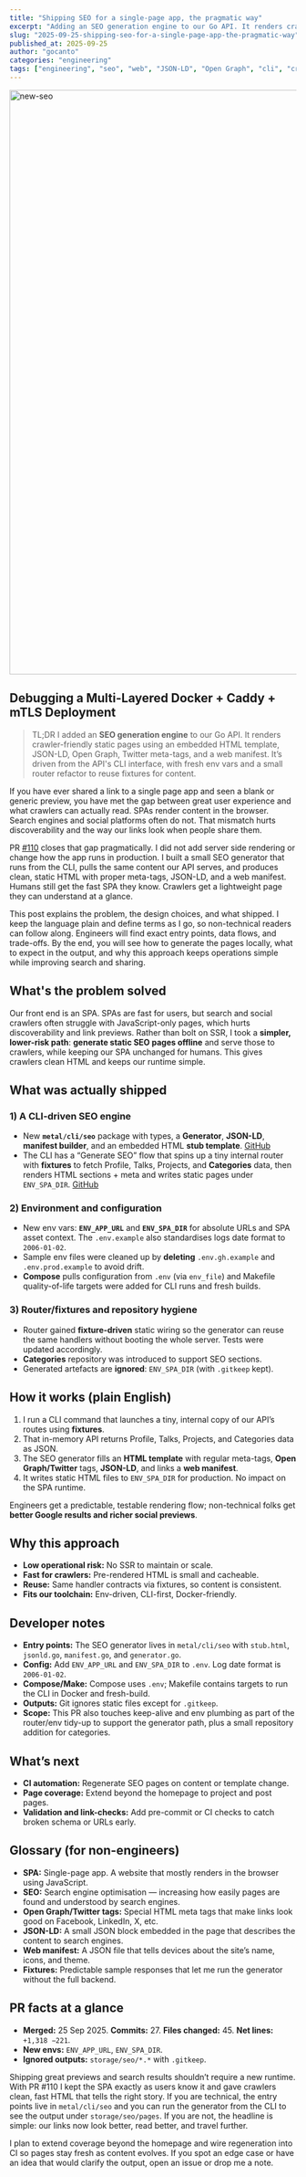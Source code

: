 ```yaml
---
title: "Shipping SEO for a single-page app, the pragmatic way"
excerpt: "Adding an SEO generation engine to our Go API. It renders crawler-friendly static pages using an embedded HTML template, JSON-LD, Open Graph and Twitter meta tags, and a web manifest."
slug: "2025-09-25-shipping-seo-for-a-single-page-app-the-pragmatic-way"
published_at: 2025-09-25
author: "gocanto"
categories: "engineering"
tags: ["engineering", "seo", "web", "JSON-LD", "Open Graph", "cli", "crawlers"]
---
```


<img width="1536" height="1024" alt="new-seo" src="https://github.com/user-attachments/assets/12848e3f-baef-4c93-a050-61574a756f13" />


## Debugging a Multi-Layered Docker + Caddy + mTLS Deployment

> TL;DR
> I added an **SEO generation engine** to our Go API. It renders crawler-friendly static pages using an embedded HTML template, JSON-LD, Open Graph, Twitter meta-tags, and a web manifest. 
> It’s driven from the API's CLI interface, with fresh env vars and a small router refactor to reuse fixtures for content.

If you have ever shared a link to a single page app and seen a blank or generic preview, you have met the gap between great user experience and what crawlers can actually read. 
SPAs render content in the browser. Search engines and social platforms often do not. That mismatch hurts discoverability and the way our links look when people share them.

PR [#110](https://github.com/oullin/api/pull/110) closes that gap pragmatically. I did not add server side rendering or change how the app runs in production. 
I built a small SEO generator that runs from the CLI, pulls the same content our API serves, and produces clean, static HTML with proper meta-tags, JSON-LD, and a web manifest. 
Humans still get the fast SPA they know. Crawlers get a lightweight page they can understand at a glance.

This post explains the problem, the design choices, and what shipped. I keep the language plain and define terms as I go, so non-technical readers can follow along. 
Engineers will find exact entry points, data flows, and trade-offs. By the end, you will see how to generate the pages locally, what to expect in the output, and why 
this approach keeps operations simple while improving search and sharing.


## What's the problem solved

Our front end is an SPA. SPAs are fast for users, but search and social crawlers often struggle with JavaScript-only pages, 
which hurts discoverability and link previews. Rather than bolt on SSR, I took a **simpler, lower-risk path**: **generate static 
SEO pages offline** and serve those to crawlers, while keeping our SPA unchanged for humans. This gives crawlers clean HTML and keeps our runtime simple.

## What was actually shipped

### 1) A CLI-driven SEO engine

-   New **`metal/cli/seo`** package with types, a **Generator**, **JSON-LD**, **manifest builder**, and an embedded HTML **stub template**. [GitHub](https://github.com/oullin/api/pull/110)
-   The CLI has a “Generate SEO” flow that spins up a tiny internal router with **fixtures** to fetch Profile, Talks, Projects, and **Categories** data, then renders HTML sections + meta and writes static pages under `ENV_SPA_DIR`. [GitHub](https://github.com/oullin/web/pull/64/files)


### 2) Environment and configuration

-   New env vars: **`ENV_APP_URL`** and **`ENV_SPA_DIR`** for absolute URLs and SPA asset context. The `.env.example` also standardises logs date format to `2006-01-02`.
-   Sample env files were cleaned up by **deleting** `.env.gh.example` and `.env.prod.example` to avoid drift.
-   **Compose** pulls configuration from `.env` (via `env_file`) and Makefile quality-of-life targets were added for CLI runs and fresh builds.


### 3) Router/fixtures and repository hygiene

-   Router gained **fixture-driven** static wiring so the generator can reuse the same handlers without booting the whole server. Tests were updated accordingly.
-   **Categories** repository was introduced to support SEO sections.
-   Generated artefacts are **ignored**: `ENV_SPA_DIR` (with `.gitkeep` kept).

## How it works (plain English)

1.  I run a CLI command that launches a tiny, internal copy of our API’s routes using **fixtures**.
2.  That in-memory API returns Profile, Talks, Projects, and Categories data as JSON.
3.  The SEO generator fills an **HTML template** with regular meta-tags, **Open Graph/Twitter** tags, **JSON-LD**, and links a **web manifest**.
4.  It writes static HTML files to `ENV_SPA_DIR` for production. No impact on the SPA runtime.

Engineers get a predictable, testable rendering flow; non-technical folks get **better Google results and richer social previews**.

## Why this approach

-   **Low operational risk:** No SSR to maintain or scale.
-   **Fast for crawlers:** Pre-rendered HTML is small and cacheable.
-   **Reuse:** Same handler contracts via fixtures, so content is consistent.
-   **Fits our toolchain:** Env-driven, CLI-first, Docker-friendly.

## Developer notes

-   **Entry points:** The SEO generator lives in `metal/cli/seo` with `stub.html`, `jsonld.go`, `manifest.go`, and `generator.go`.
-   **Config:** Add `ENV_APP_URL` and `ENV_SPA_DIR` to `.env`. Log date format is `2006-01-02`.
-   **Compose/Make:** Compose uses `.env`; Makefile contains targets to run the CLI in Docker and fresh-build.
-   **Outputs:** Git ignores static files except for `.gitkeep`.
-   **Scope:** This PR also touches keep-alive and env plumbing as part of the router/env tidy-up to support the generator path, plus a small repository addition for categories.

## What’s next

-   **CI automation:** Regenerate SEO pages on content or template change.
-   **Page coverage:** Extend beyond the homepage to project and post pages.
-   **Validation and link-checks:** Add pre-commit or CI checks to catch broken schema or URLs early.


## Glossary (for non-engineers)

-   **SPA:** Single-page app. A website that mostly renders in the browser using JavaScript.
-   **SEO:** Search engine optimisation — increasing how easily pages are found and understood by search engines.
-   **Open Graph/Twitter tags:** Special HTML meta tags that make links look good on Facebook, LinkedIn, X, etc.
-   **JSON-LD:** A small JSON block embedded in the page that describes the content to search engines.
-   **Web manifest:** A JSON file that tells devices about the site’s name, icons, and theme.
-   **Fixtures:** Predictable sample responses that let me run the generator without the full backend.


## PR facts at a glance

-   **Merged:** 25 Sep 2025. **Commits:** 27. **Files changed:** 45. **Net lines:** `+1,318 −221`.
-   **New envs:** `ENV_APP_URL`, `ENV_SPA_DIR`.
-   **Ignored outputs:** `storage/seo/*.*` with `.gitkeep`.

Shipping great previews and search results shouldn’t require a new runtime. With PR #110 I kept the SPA exactly as users 
know it and gave crawlers clean, fast HTML that tells the right story. If you are technical, the entry points live in 
`metal/cli/seo` and you can run the generator from the CLI to see the output under `storage/seo/pages`. If you are not, 
the headline is simple: our links now look better, read better, and travel further.

I plan to extend coverage beyond the homepage and wire regeneration into CI so pages stay fresh as content evolves. 
If you spot an edge case or have an idea that would clarify the output, open an issue or drop me a note.



